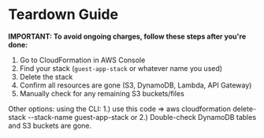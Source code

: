 # Teardown Guide

**IMPORTANT: To avoid ongoing charges, follow these steps after you're done:**

1. Go to CloudFormation in AWS Console
2. Find your stack (`guest-app-stack` or whatever name you used)
3. Delete the stack 
4. Confirm all resources are gone (S3, DynamoDB, Lambda, API Gateway)
5. Manually check for any remaining S3 buckets/files

Other options: using the CLI:
1.) use this code => aws cloudformation delete-stack --stack-name guest-app-stack or <stackname>
2.) Double-check DynamoDB tables and S3 buckets are gone.



